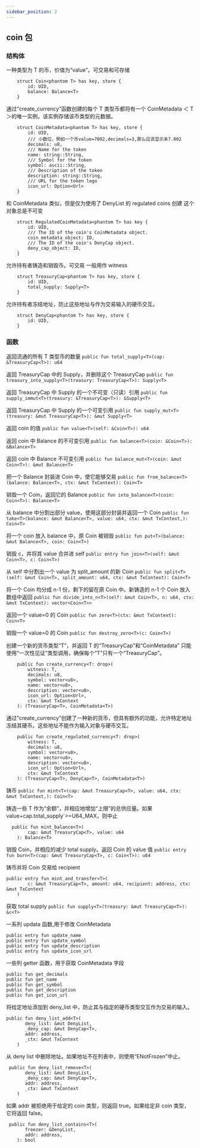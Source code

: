 ```yaml
---
sidebar_position: 2
---
```


## coin 包

### 结构体

一种类型为 T 的币，价值为“value”。可交易和可存储

```
    struct Coin<phantom T> has key, store {
        id: UID,
        balance: Balance<T>
    }
```

通过“create_currency”函数创建的每个 T 类型币都将有一个 CoinMetadata ＜ T ＞的唯一实例，该实例存储该币类型的元数据。

```
    struct CoinMetadata<phantom T> has key, store {
        id: UID,
        /// 小数位，例如一个币value=7002,decimals=3,那么应该显示未7.002
        decimals: u8,
        /// Name for the token
        name: string::String,
        /// Symbol for the token
        symbol: ascii::String,
        /// Description of the token
        description: string::String,
        /// URL for the token logo
        icon_url: Option<Url>
    }
```

和 CoinMetadata 类似，但是仅为使用了 DenyList 的 regulated coins 创建
这个对象总是不可变

```
    struct RegulatedCoinMetadata<phantom T> has key {
        id: UID,
        /// The ID of the coin's CoinMetadata object.
        coin_metadata_object: ID,
        /// The ID of the coin's DenyCap object.
        deny_cap_object: ID,
    }
```

允许持有者铸造和销毁币。可交易
一般用作 witness

```
    struct TreasuryCap<phantom T> has key, store {
        id: UID,
        total_supply: Supply<T>
    }
```

允许持有者冻结地址，防止这些地址与作为交易输入的硬币交互。

```
    struct DenyCap<phantom T> has key, store {
        id: UID,
    }
```

### 函数

返回流通的所有 T 类型币的数量
`public fun total_supply<T>(cap: &TreasuryCap<T>): u64`

返回 TreasuryCap 中的 Supply，并删除这个 TreasuryCap
`public fun treasury_into_supply<T>(treasury: TreasuryCap<T>): Supply<T>`

返回 TreasuryCap 中 Supply 的一个不可变（只读）引用
`public fun supply_immut<T>(treasury: &TreasuryCap<T>): &Supply<T>`

返回 TreasuryCap 中 Supply 的一个可变引用
`public fun supply_mut<T>(treasury: &mut TreasuryCap<T>): &mut Supply<T>`

返回 coin 的值
`public fun value<T>(self: &Coin<T>): u64`

返回 coin 中 Balance 的不可变引用
`public fun balance<T>(coin: &Coin<T>): &Balance<T>`

返回 coin 中 Balance 不可变引用
`public fun balance_mut<T>(coin: &mut Coin<T>): &mut Balance<T>`

把一个 Balance 封装进 Coin 中，使它能够交易
`public fun from_balance<T>(balance: Balance<T>, ctx: &mut TxContext): Coin<T>`

销毁一个 Coin，返回它的 Balance
`public fun into_balance<T>(coin: Coin<T>): Balance<T>`

从 balance 中分割出部分 value，使用这部分封装并返回一个 Coin
`public fun take<T>(balance: &mut Balance<T>, value: u64, ctx: &mut TxContext,): Coin<T>`

将一个 coin 放入 balance 中，原 Coin 被销毁
`public fun put<T>(balance: &mut Balance<T>, coin: Coin<T>)`

销毁 c，并将其 value 合并进 self
`public entry fun join<T>(self: &mut Coin<T>, c: Coin<T>)`

从 self 中分割出一个 value 为 split_amount 的新 Coin
`public fun split<T>(self: &mut Coin<T>, split_amount: u64, ctx: &mut TxContext): Coin<T>`

将一个 Coin 均分成 n-1 份，剩下的留在原 Coin 中。新铸造的 n-1 个 Coin 放入数组中返回
`public fun divide_into_n<T>(self: &mut Coin<T>, n: u64, ctx: &mut TxContext): vector<Coin<T>> `

返回一个 value=0 的 Coin
`public fun zero<T>(ctx: &mut TxContext): Coin<T>`

销毁一个 value=0 的 Coin
`public fun destroy_zero<T>(c: Coin<T>)`

创建一个新的货币类型“T”，并返回 T 的“TreasuryCap”和“CoinMetadata”
只能使用“一次性见证”类型调用，确保每个“T”只有一个“TreasuryCap”。

```
    public fun create_currency<T: drop>(
        witness: T,
        decimals: u8,
        symbol: vector<u8>,
        name: vector<u8>,
        description: vector<u8>,
        icon_url: Option<Url>,
        ctx: &mut TxContext
    ): (TreasuryCap<T>, CoinMetadata<T>)
```

通过“create_currency”创建了一种新的货币，但具有额外的功能，允许特定地址冻结其硬币。这些地址不能作为输入对象与硬币交互。

```
    public fun create_regulated_currency<T: drop>(
        witness: T,
        decimals: u8,
        symbol: vector<u8>,
        name: vector<u8>,
        description: vector<u8>,
        icon_url: Option<Url>,
        ctx: &mut TxContext
    ): (TreasuryCap<T>, DenyCap<T>, CoinMetadata<T>)
```

铸币
`public fun mint<T>(cap: &mut TreasuryCap<T>, value: u64, ctx: &mut TxContext,): Coin<T>`

铸造一些 T 作为“余额”，并相应地增加“上限”的总供应量。如果 value+cap.total_supply`>=U64_MAX，则中止

```
  public fun mint_balance<T>(
        cap: &mut TreasuryCap<T>, value: u64
    ): Balance<T>
```

销毁 Coin，并相应的减少 total supply。返回 Coin 的 value 值
`public entry fun burn<T>(cap: &mut TreasuryCap<T>, c: Coin<T>): u64`

铸币并将 Coin 交易给 recipient

```
public entry fun mint_and_transfer<T>(
        c: &mut TreasuryCap<T>, amount: u64, recipient: address, ctx: &mut TxContext
    )
```

获取 total supply
`public fun supply<T>(treasury: &mut TreasuryCap<T>): &c<T>`

一系列 updata 函数,用于修改 CoinMetadata

```
public entry fun update_name
public entry fun update_symbol
public entry fun update_description
public entry fun update_icon_url
```

一些列 getter 函数，用于获取 CoinMetadata 字段

```
public fun get_decimals
public fun get_name
public fun get_symbol
public fun get_description
public fun get_icon_url
```

将给定地址添加到 deny_list 中，防止其与指定的硬币类型交互作为交易的输入。

```
public fun deny_list_add<T>(
       deny_list: &mut DenyList,
       _deny_cap: &mut DenyCap<T>,
       addr: address,
       _ctx: &mut TxContext
    )
```

从 deny list 中删除地址。如果地址不在列表中，则使用“ENotFrozen”中止。

```
 public fun deny_list_remove<T>(
       deny_list: &mut DenyList,
       _deny_cap: &mut DenyCap<T>,
       addr: address,
       _ctx: &mut TxContext
    )
```

如果 addr 被拒绝用于给定的 coin 类型，则返回 true。如果给定非 coin 类型，它将返回 false。

```
 public fun deny_list_contains<T>(
       freezer: &DenyList,
       addr: address,
    ): bool
```
